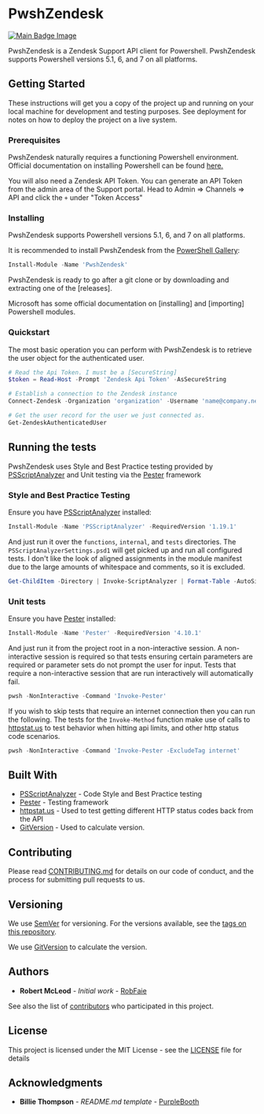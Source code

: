 # PwshZendesk

[![Main Badge Image]][Main Badge Link]

PwshZendesk is a Zendesk Support API client for Powershell.
PwshZendesk supports Powershell versions 5.1, 6, and 7 on all platforms.


## Getting Started

These instructions will get you a copy of the project up and running on your local machine for development and testing purposes. See deployment for notes on how to deploy the project on a live system.

### Prerequisites

PwshZendesk naturally requires a functioning Powershell environment.
Official documentation on installing Powershell can be found
[here.](https://docs.microsoft.com/en-us/powershell/scripting/install/installing-powershell)

You will also need a Zendesk API Token.
You can generate an API Token from the admin area of the Support portal.
Head to Admin => Channels => API and click the `+` under "Token Access"

### Installing

PwshZendesk supports Powershell versions 5.1, 6, and 7 on all platforms.

It is recommended to install PwshZendesk from the [PowerShell Gallery]:

```Powershell
Install-Module -Name 'PwshZendesk'
```

PwshZendesk is ready to go after a git clone or by downloading and extracting one of the [releases].

Microsoft has some official documentation on [installing] and [importing] Powershell modules.

### Quickstart

The most basic operation you can perform with PwshZendesk is to retrieve the user object for the authenticated user.

```Powershell
# Read the Api Token. I must be a [SecureString]
$token = Read-Host -Prompt 'Zendesk Api Token' -AsSecureString

# Establish a connection to the Zendesk instance
Connect-Zendesk -Organization 'organization' -Username 'name@company.net' -ApiKey $token

# Get the user record for the user we just connected as.
Get-ZendeskAuthenticatedUser
```

## Running the tests

PwshZendesk uses Style and Best Practice testing provided by [PSScriptAnalyzer] and Unit testing via the [Pester] framework

### Style and Best Practice Testing

Ensure you have [PSScriptAnalyzer] installed:

```Powershell
Install-Module -Name 'PSScriptAnalyzer' -RequiredVersion '1.19.1'
```

And just run it over the `functions`, `internal`, and `tests` directories. The `PSScriptAnalyzerSettings.psd1` will get picked up and run all configured tests.
I don't like the look of aligned assignments in the module manifest due to the large amounts of whitespace and comments, so it is excluded.

```Powershell
Get-ChildItem -Directory | Invoke-ScriptAnalyzer | Format-Table -AutoSize
```

### Unit tests

Ensure you have [Pester] installed:

```Powershell
Install-Module -Name 'Pester' -RequiredVersion '4.10.1'
```

And just run it from the project root in a non-interactive session.
A non-interactive session is required so that tests ensuring certain parameters are required or parameter sets do not prompt the user for input.
Tests that require a non-interactive session that are run interactively will automatically fail.

```Powershell
pwsh -NonInteractive -Command 'Invoke-Pester'
```

If you wish to skip tests that require an internet connection then you can run the following. The tests for the `Invoke-Method` function make use of calls to [httpstat.us] to test behavior when hitting api limits, and other http status code scenarios.

```Powershell
pwsh -NonInteractive -Command 'Invoke-Pester -ExcludeTag internet'
```

## Built With

- [PSScriptAnalyzer] - Code Style and Best Practice testing
- [Pester] - Testing framework
- [httpstat.us] - Used to test getting different HTTP status codes back from the API
- [GitVersion] - Used to calculate version.

## Contributing

Please read [CONTRIBUTING.md] for details on our code of conduct, and the process for submitting pull requests to us.

## Versioning

We use [SemVer] for versioning.
For the versions available, see the [tags on this repository].

We use [GitVersion] to calculate the version.

## Authors

- **Robert McLeod** - *Initial work* - [RobFaie](https://github.com/RobFaie)

See also the list of [contributors] who participated in this project.

## License

This project is licensed under the MIT License - see the [LICENSE](LICENSE) file for details

## Acknowledgments

- **Billie Thompson** - *README.md template* - [PurpleBooth](https://github.com/PurpleBooth)


[tags on this repository]: https://github.com/Readify/PwshZendesk/tags
[CONTRIBUTING.md]: https://gist.github.com/PurpleBooth/b24679402957c63ec426
[contributors]: https://github.com/Readify/PwshZendesk/contributors

[PowerShell Gallery]: https://www.powershellgallery.com/packages/PwshZendesk
[PSScriptAnalyzer]: https://github.com/PowerShell/PSScriptAnalyzer
[Pester]: https://github.com/pester/Pester
[GitVersion]: https://github.com/GitTools/GitVersion
[httpstat.us]: https://httpstat.us
[SemVer]: http://semver.org/

[Main Badge Link]: https://github.com/RobFaie/PwshZendesk/actions/workflows/main.yml
[Main Badge Image]: https://github.com/RobFaie/PwshZendesk/actions/workflows/main.yml/badge.svg
